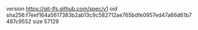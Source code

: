 version https://git-lfs.github.com/spec/v1
oid sha256:f7eef164a5617383b2ab13c9c582712ae765bdfe0957ed47a66d61b7487c9552
size 57129
